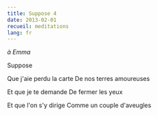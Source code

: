 ```yaml
---
title: Suppose 4
date: 2013-02-01
recueil: meditations
lang: fr
---
```


*à Emma*

Suppose

Que j'aie perdu la carte
De nos terres amoureuses

Et que je te demande
De fermer les yeux

Et que l'on s'y dirige
Comme un couple d'aveugles
